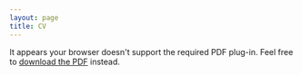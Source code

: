 ```yaml
---
layout: page
title: CV
---
```


<object data="cohen_cv.pdf" width="100%" height="500px" type='application/pdf'>
<p>It appears your browser doesn't support the required PDF plug-in. Feel free to <a href="cohen_cv.pdf">download the PDF</a> instead.</p>
</object>
